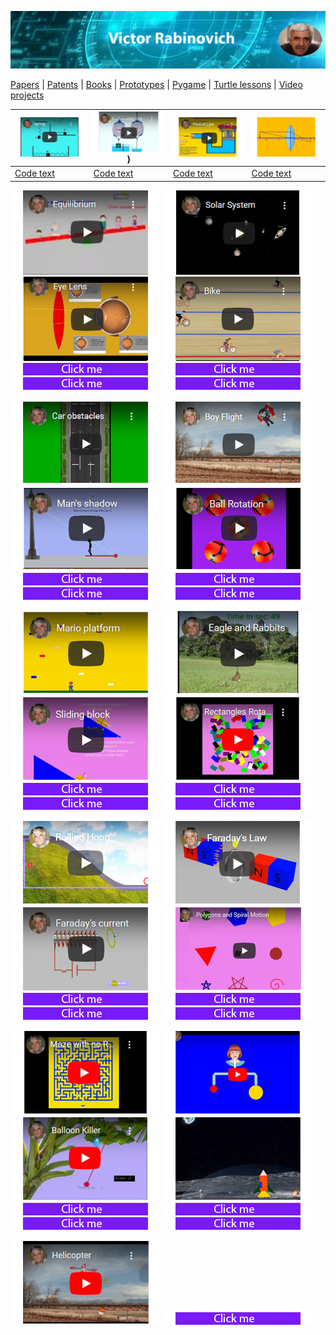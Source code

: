 ![Header Image](https://raw.githubusercontent.com/victenna/vrabinovich/main/Images/Header.png)

[Papers](papers.md) | [Patents](patents.md) | [Books](books.md) | [Prototypes](prototypes.md) | [Pygame](pygame.md) | [Turtle lessons](turtle_lessons.md) | [Video projects](video_projects.md)



| [![Image1](https://raw.githubusercontent.com/victenna/vrabinovich/main/Pygame/pg1.png)](https://gumlet.tv/watch/676585ee2fbe90b354c5d973/) | [![Image2](https://raw.githubusercontent.com/victenna/vrabinovich/main/Pygame/pg2.png)](https://gumlet.tv/watch/676585ee8f5e80dcc0a4caec/)) | [![Image3](https://raw.githubusercontent.com/victenna/vrabinovich/main/Pygame/pg3.png)](https://gumlet.tv/watch/676585ee8f5e80dcc0a4cae6/) | [![Image4](https://raw.githubusercontent.com/victenna/vrabinovich/main/Pygame/pg4.png)](https://gumlet.tv/watch/676585eea080a6ad16f6270e/) |
|----------------------------------------------------------------------------------------------------------------------------------------------|-----------------------------------------------------------------------------------------------------------------------------|-----------------------------------------------------------------------------------------------------------------------------|-----------------------------------------------------------------------------------------------------------------------------|
| [Code text](https://github.com/victenna/Harmonic-spring-oscillations)                         | [Code text](https://github.com/victenna/Archimede-s-Law)                                                      | [Code text](https://github.com/victenna/Pascal-Law)                                                      | [Code text](https://github.com/victenna/Convex-Lens)                                                      |


[![Pygame cover](https://raw.githubusercontent.com/victenna/vrabinovich/main/Pygame/pg5.png)](https://gumlet.tv/watch/67648e2f8f5e80dcc09e4ff5/)
[![Pygame cover](https://raw.githubusercontent.com/victenna/vrabinovich/main/Pygame/pg6.png)](https://gumlet.tv/watch/676585eea080a6ad16f6271a/)
[![Pygame cover](https://raw.githubusercontent.com/victenna/vrabinovich/main/Pygame/pg7.png)](https://gumlet.tv/watch/67647814a080a6ad16ef0734/)
[![Pygame cover](https://raw.githubusercontent.com/victenna/vrabinovich/main/Pygame/pg8.png)](https://www.youtube.com/watch?v=z626gaauT-U)
[![Pygame cover](https://raw.githubusercontent.com/victenna/vrabinovich/main/Pygame/bt.png)](https://github.com/victenna/Equilibrium)
[![Pygame cover](https://raw.githubusercontent.com/victenna/vrabinovich/main/Pygame/bt.png)](https://github.com/victenna/Solar-System-Pygame)
[![Pygame cover](https://raw.githubusercontent.com/victenna/vrabinovich/main/Pygame/bt.png)](https://github.com/victenna/Lens-and-eye)
[![Pygame cover](https://raw.githubusercontent.com/victenna/vrabinovich/main/Pygame/bt.png)](https://github.com/victenna/Bicyclist)

[![Pygame cover](https://raw.githubusercontent.com/victenna/vrabinovich/main/Pygame/pg9.png)](https://gumlet.tv/watch/6764780fa080a6ad16ef06af/)
[![Pygame cover](https://raw.githubusercontent.com/victenna/vrabinovich/main/Pygame/pg10.png)](https://gumlet.tv/watch/676585eea080a6ad16f62717/)
[![Pygame cover](https://raw.githubusercontent.com/victenna/vrabinovich/main/Pygame/pg11.png)](https://gumlet.tv/watch/67648e2fa080a6ad16efab7d/)
[![Pygame cover](https://raw.githubusercontent.com/victenna/vrabinovich/main/Pygame/pg12.png)](https://gumlet.tv/watch/6764780ca080a6ad16ef0655/)
[![Pygame cover](https://raw.githubusercontent.com/victenna/vrabinovich/main/Pygame/bt.png)](https://github.com/victenna/Car-Obstacles)
[![Pygame cover](https://raw.githubusercontent.com/victenna/vrabinovich/main/Pygame/bt.png)](https://github.com/victenna/Flight-with-rocket-pack/tree/main)
[![Pygame cover](https://raw.githubusercontent.com/victenna/vrabinovich/main/Pygame/bt.png)](https://github.com/victenna/Shadow-of-Man)
[![Pygame cover](https://raw.githubusercontent.com/victenna/vrabinovich/main/Pygame/bt.png)](https://github.com/victenna/Ball-Rotation)

[![Pygame cover](https://raw.githubusercontent.com/victenna/vrabinovich/main/Pygame/pg13.png)](https://gumlet.tv/watch/67647815a080a6ad16ef073f/)
[![Pygame cover](https://raw.githubusercontent.com/victenna/vrabinovich/main/Pygame/pg14.png)](https://gumlet.tv/watch/676598ea8f5e80dcc0a53ef4/)
[![Pygame cover](https://raw.githubusercontent.com/victenna/vrabinovich/main/Pygame/pg15.png)](https://gumlet.tv/watch/676598ea8f5e80dcc0a53eec/)
[![Pygame cover](https://raw.githubusercontent.com/victenna/vrabinovich/main/Pygame/pg16.png)](https://gumlet.tv/watch/676598ea2fbe90b354c64e38/)
[![Pygame cover](https://raw.githubusercontent.com/victenna/vrabinovich/main/Pygame/bt.png)](https://github.com/victenna/Platformer)
[![Pygame cover](https://raw.githubusercontent.com/victenna/vrabinovich/main/Pygame/bt.png)](https://github.com/victenna/Eagle-and-Rabbits)
[![Pygame cover](https://raw.githubusercontent.com/victenna/vrabinovich/main/Pygame/bt.png)](https://github.com/victenna/Sliding-block)
[![Pygame cover](https://raw.githubusercontent.com/victenna/vrabinovich/main/Pygame/bt.png)](https://github.com/victenna/Rectangles-Rotation)

[![Pygame cover](https://raw.githubusercontent.com/victenna/vrabinovich/main/Pygame/pg17.png)](https://gumlet.tv/watch/676598ea2fbe90b354c64e30/)
[![Pygame cover](https://raw.githubusercontent.com/victenna/vrabinovich/main/Pygame/pg18.png)](https://gumlet.tv/watch/676598eaa080a6ad16f6990c/)
[![Pygame cover](https://raw.githubusercontent.com/victenna/vrabinovich/main/Pygame/pg19.png)](https://gumlet.tv/watch/676598ea2fbe90b354c64e32/)
[![Pygame cover](https://raw.githubusercontent.com/victenna/vrabinovich/main/Pygame/pg20.png)](https://gumlet.tv/watch/676598ea2fbe90b354c64e38/)
[![Pygame cover](https://raw.githubusercontent.com/victenna/vrabinovich/main/Pygame/bt.png)](https://github.com/victenna/Hoop)
[![Pygame cover](https://raw.githubusercontent.com/victenna/vrabinovich/main/Pygame/bt.png)](https://github.com/victenna/Faraday-Law)
[![Pygame cover](https://raw.githubusercontent.com/victenna/vrabinovich/main/Pygame/bt.png)](https://github.com/victenna/Faradays-Law-of-induction)
[![Pygame cover](https://raw.githubusercontent.com/victenna/vrabinovich/main/Pygame/bt.png)](https://github.com/victenna/Polygons)

[![Pygame cover](https://raw.githubusercontent.com/victenna/vrabinovich/main/Pygame/pg21.png)]()
[![Pygame cover](https://raw.githubusercontent.com/victenna/vrabinovich/main/Pygame/pg22.png)]()
[![Pygame cover](https://raw.githubusercontent.com/victenna/vrabinovich/main/Pygame/pg23.png)]()
[![Pygame cover](https://raw.githubusercontent.com/victenna/vrabinovich/main/Pygame/pg24.png)]()
[![Pygame cover](https://raw.githubusercontent.com/victenna/vrabinovich/main/Pygame/bt.png)]()
[![Pygame cover](https://raw.githubusercontent.com/victenna/vrabinovich/main/Pygame/bt.png)]()
[![Pygame cover](https://raw.githubusercontent.com/victenna/vrabinovich/main/Pygame/bt.png)]()
[![Pygame cover](https://raw.githubusercontent.com/victenna/vrabinovich/main/Pygame/bt.png)]()

[![Pygame cover](https://raw.githubusercontent.com/victenna/vrabinovich/main/Pygame/pg25.png)]()
[![Pygame cover](https://raw.githubusercontent.com/victenna/vrabinovich/main/Pygame/bt.png)]()



























































